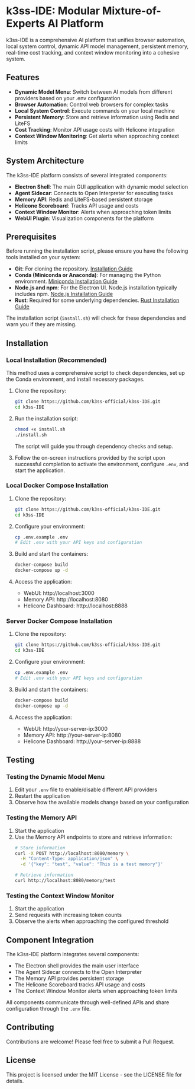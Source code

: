 # k3ss-IDE: Modular Mixture-of-Experts AI Platform

k3ss-IDE is a comprehensive AI platform that unifies browser automation, local system control, dynamic API model management, persistent memory, real-time cost tracking, and context window monitoring into a cohesive system.

## Features

- **Dynamic Model Menu**: Switch between AI models from different providers based on your .env configuration
- **Browser Automation**: Control web browsers for complex tasks
- **Local System Control**: Execute commands on your local machine
- **Persistent Memory**: Store and retrieve information using Redis and LiteFS
- **Cost Tracking**: Monitor API usage costs with Helicone integration
- **Context Window Monitoring**: Get alerts when approaching context limits

## System Architecture

The k3ss-IDE platform consists of several integrated components:

- **Electron Shell**: The main GUI application with dynamic model selection
- **Agent Sidecar**: Connects to Open Interpreter for executing tasks
- **Memory API**: Redis and LiteFS-based persistent storage
- **Helicone Scoreboard**: Tracks API usage and costs
- **Context Window Monitor**: Alerts when approaching token limits
- **WebUI Plugin**: Visualization components for the platform

## Prerequisites

Before running the installation script, please ensure you have the following tools installed on your system:

- **Git**: For cloning the repository. [Installation Guide](https://git-scm.com/book/en/v2/Getting-Started-Installing-Git)
- **Conda (Miniconda or Anaconda)**: For managing the Python environment. [Miniconda Installation Guide](https://docs.conda.io/projects/miniconda/en/latest/)
- **Node.js and npm**: For the Electron UI. Node.js installation typically includes npm. [Node.js Installation Guide](https://nodejs.org/)
- **Rust**: Required for some underlying dependencies. [Rust Installation Guide](https://www.rust-lang.org/tools/install)

The installation script (`install.sh`) will check for these dependencies and warn you if they are missing.

## Installation

### Local Installation (Recommended)

This method uses a comprehensive script to check dependencies, set up the Conda environment, and install necessary packages.

1. Clone the repository:
   ```bash
   git clone https://github.com/k3ss-official/k3ss-IDE.git
   cd k3ss-IDE
   ```

2. Run the installation script:
   ```bash
   chmod +x install.sh
   ./install.sh
   ```
   The script will guide you through dependency checks and setup.

3. Follow the on-screen instructions provided by the script upon successful completion to activate the environment, configure `.env`, and start the application.

### Local Docker Compose Installation

1. Clone the repository:
   ```bash
   git clone https://github.com/k3ss-official/k3ss-IDE.git
   cd k3ss-IDE
   ```

2. Configure your environment:
   ```bash
   cp .env.example .env
   # Edit .env with your API keys and configuration
   ```

3. Build and start the containers:
   ```bash
   docker-compose build
   docker-compose up -d
   ```

4. Access the application:
   - WebUI: http://localhost:3000
   - Memory API: http://localhost:8080
   - Helicone Dashboard: http://localhost:8888

### Server Docker Compose Installation

1. Clone the repository:
   ```bash
   git clone https://github.com/k3ss-official/k3ss-IDE.git
   cd k3ss-IDE
   ```

2. Configure your environment:
   ```bash
   cp .env.example .env
   # Edit .env with your API keys and configuration
   ```

3. Build and start the containers:
   ```bash
   docker-compose build
   docker-compose up -d
   ```

4. Access the application:
   - WebUI: http://your-server-ip:3000
   - Memory API: http://your-server-ip:8080
   - Helicone Dashboard: http://your-server-ip:8888

## Testing

### Testing the Dynamic Model Menu

1. Edit your `.env` file to enable/disable different API providers
2. Restart the application
3. Observe how the available models change based on your configuration

### Testing the Memory API

1. Start the application
2. Use the Memory API endpoints to store and retrieve information:
   ```bash
   # Store information
   curl -X POST http://localhost:8080/memory \
     -H "Content-Type: application/json" \
     -d '{"key": "test", "value": "This is a test memory"}'
   
   # Retrieve information
   curl http://localhost:8080/memory/test
   ```

### Testing the Context Window Monitor

1. Start the application
2. Send requests with increasing token counts
3. Observe the alerts when approaching the configured threshold

## Component Integration

The k3ss-IDE platform integrates several components:

- The Electron shell provides the main user interface
- The Agent Sidecar connects to the Open Interpreter
- The Memory API provides persistent storage
- The Helicone Scoreboard tracks API usage and costs
- The Context Window Monitor alerts when approaching token limits

All components communicate through well-defined APIs and share configuration through the `.env` file.

## Contributing

Contributions are welcome! Please feel free to submit a Pull Request.

## License

This project is licensed under the MIT License - see the LICENSE file for details.

